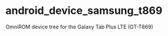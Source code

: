android_device_samsung_t869
===========================

OmniROM device tree for the Galaxy Tab Plus LTE (GT-T869)
